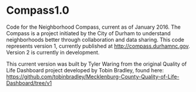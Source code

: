 # Compass1.0
Code for the Neighborhood Compass, current as of January 2016. The Compass is a project initiated by the City of Durham to understand neighborhoods better through collaboration and data sharing. This code represents version 1, currently published at http://compass.durhamnc.gov. Version 2 is currently in development.  

This current version was built by Tyler Waring from the original Quality of Life Dashboard project developed by Tobin Bradley, found here: https://github.com/tobinbradley/Mecklenburg-County-Quality-of-Life-Dashboard/tree/v1

